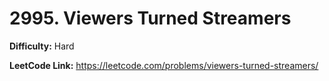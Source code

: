 # 2995. Viewers Turned Streamers

**Difficulty:** Hard

**LeetCode Link:** https://leetcode.com/problems/viewers-turned-streamers/

